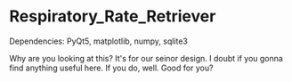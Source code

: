 # Respiratory_Rate_Retriever
Dependencies: PyQt5, matplotlib, numpy, sqlite3

Why are you looking at this?
It's for our seinor design.
I doubt if you gonna find anything useful here. 
If you do, well. Good for you?
